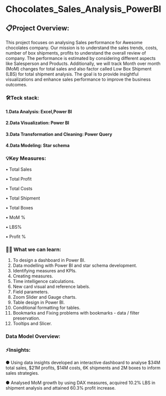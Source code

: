 # Chocolates_Sales_Analysis_PowerBI

## 📋Project Overview:

This project focuses on analysing Sales performance for Awesome chocolates company. 
Our mission is to understand the sales trends, costs, number of box shipments, profits to understand the overall review of company.
The performance is estimated by considering different aspects like Salesperson and Products. 
Additionally, we will track Month over month (MoM) changes for total sales and also factor called Low Box Shipment (LBS) for total shipment analysis. 
The goal is to provide insightful visualizations and enhance sales performance to improve the business outcomes.

### 🛠️Teck stack:

#### 1.Data Analysis: Excel,Power BI

#### 2.Data Visualization: Power BI

#### 3.Data Transformation and Cleaning: Power Query

#### 4.Data Modeling: Star schema

### 💡Key Measures:

•	Total Sales

•	Total Profit

•	Total Costs

•	Total Shipment

•	Total Boxes

•	MoM %

•	LBS%

•	Profit %

### 👩‍💻 What we can learn:

1.	To design a dashboard in Power BI.
2.	 Data modelling with Power BI and star schema development.
3.	 Identifying measures and KPIs. 
4.	 Creating measures.
5.	 Time intelligence calculations.
6.	 New card visual and reference labels. 
7.	 Field parameters.
8.	 Zoom Slider and Gauge charts. 
9.	Table design in Power BI.
10.	Conditional formatting for tables. 
11.	Bookmarks and Fixing problems with bookmarks - data / filter preservation.
12.	Tooltips and Slicer.

### Data Model Overview:
 
### ⚡️Insights:

● Using data insights developed an interactive dashboard to analyse $34M total sales,
$21M profits, $14M costs, 6K shipments and 2M boxes to inform sales strategies.

● Analysed MoM growth by using DAX measures, acquired 10.2% LBS in shipment analysis and attained 60.3% profit increase.
